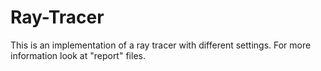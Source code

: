 # Ray-Tracer

This is an implementation of a ray tracer with different settings. For more information look at "report" files.
